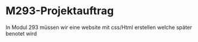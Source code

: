 # M293-Projektauftrag
In Modul 293 müssen wir eine website mit css/Html erstellen welche später benotet wird
